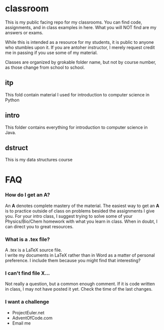 # classroom
This is my public facing repo for my classrooms.  You can find code, assignments, and in class examples in here.  What you will NOT find are my answers or exams.

While this is intended as a resource for my students, it is public to anyone who stumbles upon it.
If you are antoher instructor, I merely request credit me in passing if you use some of my material. 

Classes are organized by grokable folder name, but not by course number, as those change from school to school.

## itp
This fold contain material I used for introduction to computer science in Python

## intro
This folder contains everything for introduction to computer science in Java.

## dstruct
This is my data structures course





# FAQ

### How do I get an A?
An **A** denotes complete mastery of the material.  The easiest way to get an **A** is to practice outside of class on problems besided the assignments I give you.  For your intro class, I suggest trying to solve some of your Physics/Bio/Chem homework with what you learn in class.  When in doubt, I can direct you to great resources.

### What is a .tex file?
A .tex is a LaTeX source file.  
I write my documents in LaTeX rather than in Word as a matter of personal preference.
I include them because you might find that interesting?

### I can't find file X...
Not really a question, but a common enough comment.  If it is code written in class, I may not have posted it yet.  Check the time of the last changes.

### I want a challenge
 - ProjectEuler.net
 - AdventOfCode.com
 - Email me
